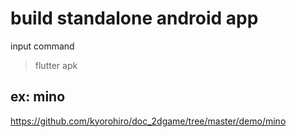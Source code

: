 # build standalone android app

input command
> flutter apk 


## ex: mino

https://github.com/kyorohiro/doc_2dgame/tree/master/demo/mino

